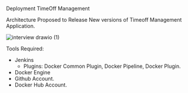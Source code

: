 
Deployment TimeOff Management

Architecture Proposed to Release New versions of Timeoff Management Application.

![interview drawio (1)](https://user-images.githubusercontent.com/7906235/167472027-c27bbdfe-afdc-49b4-9888-bcb8744834d6.png)

Tools Required:
- Jenkins
  + Plugins: Docker Common Plugin, Docker Pipeline, Docker Plugin.
- Docker Engine
- Github Account.
- Docker Hub Account. 
